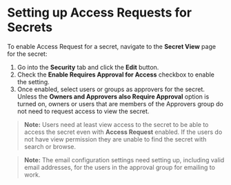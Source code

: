 [title]: # (Setting up Access Requests for Secrets)
[tags]: # (Access Requests)
[priority]: # (1000)

# Setting up Access Requests for Secrets

To enable Access Request for a secret, navigate to the **Secret View** page for the secret:

1. Go into the **Security** tab and click the **Edit** button.
1. Check the **Enable Requires Approval for Access** checkbox to enable the setting. 
1. Once enabled, select users or groups as approvers for the secret. Unless the **Owners and Approvers also Require Approval** option is turned on, owners or users that are members of the Approvers group do not need to request access to view the secret.

> **Note:** Users need at least view access to the secret to be able to access the secret even with **Access Request** enabled. If the users do not have view permission they are unable to find the secret with search or browse.

> **Note:** The email configuration settings need setting up, including valid email addresses, for the users in the approval group for emailing to work.
